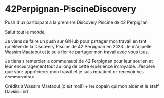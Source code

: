 # 42Perpignan-PiscineDiscovery
Push d'un participant a la première Discovery Piscine de 42 Perpignan

Salut tout le monde,

Je viens de faire un push sur GitHub pour partager mon travail en tant qu'élève de la Discovery Piscine de 42 Perpignan en 2023. Je m'appelle Wassim Maataoui et je suis fier de partager mon travail avec vous tous.

Je tiens à remercier la communauté de 42 Perpignan pour leur soutien et leur encouragement tout au long de cette expérience incroyable. J'espère que vous apprécierez mon travail et je suis impatient de recevoir vos commentaires.

Crédits à Wassim Maataoui (c'est moi!) + les copain qui mon aider et le staff Daviiiiiiiiiiiid

